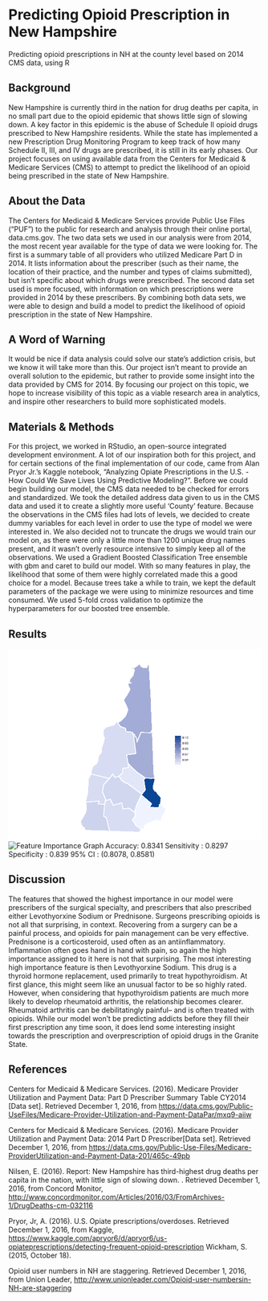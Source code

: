 # Predicting Opioid Prescription in New Hampshire
Predicting opioid prescriptions in NH at the county level based on 2014 CMS data, using R
## Background
New Hampshire is currently third in the nation for drug deaths per capita, in no small part due to the opioid epidemic that shows little sign of slowing down. A key factor in this epidemic is the abuse of Schedule II opioid drugs prescribed to New Hampshire residents. While the state has implemented a new Prescription Drug Monitoring Program to keep track of how many Schedule II, III, and IV drugs are prescribed, it is still in its early phases. Our project focuses on using available data from the Centers for Medicaid & Medicare Services (CMS) to attempt to predict the likelihood of an opioid being prescribed in the state of New Hampshire.
## About the Data
The Centers for Medicaid & Medicare Services provide Public Use Files (“PUF”) to the public for research and analysis through their online portal, data.cms.gov. The two data sets we used in our analysis were from 2014, the most recent year available for the type of data we were looking for. The first is a summary table of all providers who utilized Medicare Part D in 2014. It lists information about the prescriber (such as their name, the location of their practice, and the number and types of claims submitted), but isn’t specific about which drugs were prescribed. The second data set used is more focused, with information on which prescriptions were provided in 2014 by these prescribers. By combining both data sets, we were able to design and build a model to predict the likelihood of opioid prescription in the state of New Hampshire.
## A Word of Warning
It would be nice if data analysis could solve our state’s addiction crisis, but we know it will take more than this. Our project isn’t meant to provide an overall solution to the epidemic, but rather to provide some insight into the data provided by CMS for 2014. By focusing our project on this topic, we hope to increase visibility of this topic as a viable research area in analytics, and inspire other researchers to build more sophisticated models.
## Materials & Methods
For this project, we worked in RStudio, an open-source integrated development environment. A lot of our inspiration both for this project, and for certain sections of the final implementation of our code, came from Alan Pryor Jr.’s Kaggle notebook, “Analyzing Opiate Prescriptions in the U.S. - How Could We Save Lives Using Predictive Modeling?”. Before we could begin building our model, the CMS data needed to be checked for errors and standardized. We took the detailed address data given to us in the CMS data and used it to create a slightly more useful ‘County’ feature. Because the observations in the CMS files had lots of levels, we decided to create dummy variables for each level in order to use the type of model we were interested in. We also decided not to truncate the drugs we would train our model on, as there were only a little more than 1200 unique drug names present, and it wasn’t overly resource intensive to simply keep all of the observations. We used a Gradient Boosted Classification Tree ensemble with gbm and caret to build our model. With so many features in play, the likelihood that some of them were highly correlated made this a good choice for a model. Because trees take a while to train, we kept the default parameters of the package we were using to minimize resources and time consumed. We used 5-fold cross validation to optimize the hyperparameters for our boosted tree ensemble.
## Results
![Feature Importance Map](mapnobg.png)
![Feature Importance Graph](Feature_Importance.png)
Accuracy: 0.8341
Sensitivity : 0.8297
Specificity : 0.839
95% CI : (0.8078, 0.8581)
## Discussion
The features that showed the highest importance in our model were prescribers of the surgical specialty, and prescribers that also prescribed either Levothyorxine Sodium or Prednisone. Surgeons prescribing opioids is not all that surprising, in context. Recovering from a surgery can be a painful process, and opioids for pain management can be very effective. Prednisone is a corticosteroid, used often as an antiinflammatory. Inflammation often goes hand in hand with pain, so again the high importance assigned to it here is not that surprising. The most interesting high importance feature is then Levothyorxine Sodium. This drug is a thyroid hormone replacement, used primarily to treat hypothyroidism. At first glance, this might seem like an unusual factor to be so highly rated. However, when considering that hypothyroidism patients are much more likely to develop rheumatoid arthritis, the relationship becomes clearer. Rheumatoid arthritis can be debilitatingly painful– and is often treated with opioids. While our model won’t be predicting addicts before they fill their first prescription any time soon, it does lend some interesting insight towards the prescription and overprescription of opioid drugs in the Granite State.
## References
Centers for Medicaid & Medicare Services. (2016). Medicare Provider Utilization and Payment Data: Part D Prescriber Summary Table CY2014 [Data set]. Retrieved December 1, 2016, from https://data.cms.gov/Public-UseFiles/Medicare-Provider-Utilization-and-Payment-DataPar/mxq9-aiiw

Centers for Medicaid & Medicare Services. (2016). Medicare Provider Utilization and Payment Data: 2014 Part D Prescriber[Data set]. Retrieved December 1, 2016, from https://data.cms.gov/Public-Use-Files/Medicare-ProviderUtilization-and-Payment-Data-201/465c-49pb

Nilsen, E. (2016). Report: New Hampshire has third-highest drug deaths per capita in the nation, with little sign of slowing down. . Retrieved December 1, 2016, from Concord Monitor, http://www.concordmonitor.com/Articles/2016/03/FromArchives-1/DrugDeaths-cm-032116

Pryor, Jr, A. (2016). U.S. Opiate prescriptions/overdoses. Retrieved December 1, 2016, from Kaggle, https://www.kaggle.com/apryor6/d/apryor6/us-opiateprescriptions/detecting-frequent-opioid-prescription Wickham, S. (2015, October 18). 

Opioid user numbers in NH are staggering. Retrieved December 1, 2016, from Union Leader, http://www.unionleader.com/Opioid-user-numbersin-NH-are-staggering
